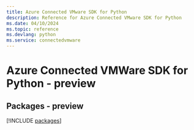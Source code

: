 ```yaml
---
title: Azure Connected VMware SDK for Python
description: Reference for Azure Connected VMware SDK for Python
ms.date: 04/10/2024
ms.topic: reference
ms.devlang: python
ms.service: connectedvmware
---
```

# Azure Connected VMWare SDK for Python - preview
## Packages - preview
[!INCLUDE [packages](connected-vmware-index.md)]